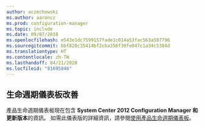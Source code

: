 ```yaml
---
author: aczechowski
ms.author: aaroncz
ms.prod: configuration-manager
ms.topic: include
ms.date: 09/07/2018
ms.openlocfilehash: e543e1dc7599157fade1c014a53fac563a587796
ms.sourcegitcommit: bbf820c35414bf2cba356f30fe047c1a34c5384d
ms.translationtype: HT
ms.contentlocale: zh-TW
ms.lasthandoff: 04/21/2020
ms.locfileid: "81695846"
---
```

## <a name="improvement-to-lifecycle-dashboard"></a><a name="bkmk_lifecycle"></a> 生命週期儀表板改善
<!--1358702-->

產品生命週期儀表板現在包含 **System Center 2012 Configuration Manager 和更新版本**的資訊。 如需此儀表版的詳細資訊，請參閱[使用產品生命週期儀表板](../../clients/manage/asset-intelligence/product-lifecycle-dashboard.md)。


